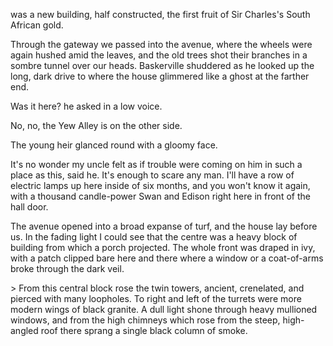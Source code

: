 was a new building, half constructed, the first fruit of Sir Charles's
South African gold.

Through the gateway we passed into the avenue, where the wheels were
again hushed amid the leaves, and the old trees shot their branches in a
sombre tunnel over our heads. Baskerville shuddered as he looked up the
long, dark drive to where the house glimmered like a ghost at the
farther end.

Was it here? he asked in a low voice.

No, no, the Yew Alley is on the other side.

The young heir glanced round with a gloomy face.

It's no wonder my uncle felt as if trouble were coming on him in such
a place as this, said he. It's enough to scare any man. I'll have
a row of electric lamps up here inside of six months, and you won't
know it again, with a thousand candle-power Swan and Edison right here
in front of the hall door.

The avenue opened into a broad expanse of turf, and the house lay before
us. In the fading light I could see that the centre was a heavy block of
building from which a porch projected. The whole front was draped in
ivy, with a patch clipped bare here and there where a window or a
coat-of-arms broke through the dark veil.

\> From this central block rose the twin towers, ancient, crenelated,
and pierced with many loopholes. To right and left of the turrets were
more modern wings of black granite. A dull light shone through heavy
mullioned windows, and from the high chimneys which rose from the steep,
high-angled roof there sprang a single black column of smoke.
